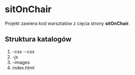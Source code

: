 sitOnChair
==========
Projekt zawiera kod warsztatów z cięcia strony **sitOnChair**.

Struktura katalogów
-------------------
1. -css
  --css
2. -js
3. -images
4. index.html

